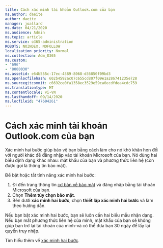 ```yaml
---
title: Cách xác minh tài khoản Outlook.com của bạn
ms.author: daeite
author: daeite
manager: joallard
ms.date: 04/21/2020
ms.audience: Admin
ms.topic: article
ms.service: o365-administration
ROBOTS: NOINDEX, NOFOLLOW
localization_priority: Normal
ms.collection: Adm_O365
ms.custom:
- "696"
- "8000030"
ms.assetid: e64b555c-17ec-4389-8068-d36850f09bd3
ms.openlocfilehash: 602b4592ac07c655cd807f09e1a286741235e728
ms.sourcegitcommit: c6692ce0fa1358ec3529e59ca0ecdfdea4cdc759
ms.translationtype: MT
ms.contentlocale: vi-VN
ms.lasthandoff: 09/14/2020
ms.locfileid: "47694261"
---
```

# <a name="how-to-verify-your-outlookcom-account"></a>Cách xác minh tài khoản Outlook.com của bạn

Xác minh hai bước giúp bảo vệ bạn bằng cách làm cho nó khó khăn hơn đối với người khác để đăng nhập vào tài khoản Microsoft của bạn. Nó dùng hai biểu định dạng khác nhau: mật khẩu của bạn và phương thức liên hệ (còn được gọi là thông tin bảo mật).
  
Để bật hoặc tắt tính năng xác minh hai bước:
  
1. Đi đến trang thông tin [cơ bản về bảo mật](https://go.microsoft.com/fwlink/?linkid=842325) và đăng nhập bằng tài khoản Microsoft của bạn.
2. Chọn **Thêm tùy chọn bảo mật**.
3. Bên dưới **xác minh hai bước**, chọn **thiết lập xác minh hai bước** và làm theo hướng dẫn.

Nếu bạn bật xác minh hai bước, bạn sẽ luôn cần hai biểu mẫu nhận dạng. Nếu bạn mất phương thức liên hệ của mình, mật khẩu của bạn sẽ không giúp bạn trở lại tài khoản của mình-và có thể đưa bạn 30 ngày để lấy lại quyền truy nhập.
  
Tìm hiểu thêm về [xác minh hai bước](https://go.microsoft.com/fwlink/?linkid=872270).
  